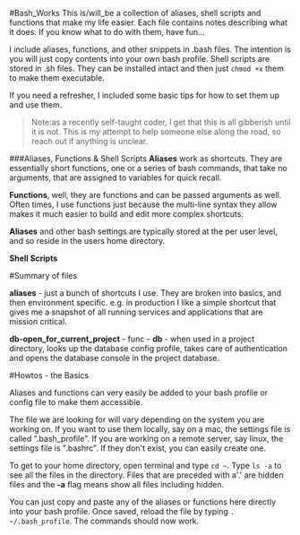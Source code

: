 #Bash_Works
This is/will_be a collection of aliases, shell scripts and functions that make my life easier.  Each file contains notes describing what it does.  If you know what to do with them, have fun... 

I include aliases, functions, and other snippets in .bash files.  The intention is you will just copy contents into your own bash profile.  Shell scripts are  stored in .sh files.  They can be installed intact and then just `chmod +x` them to make them executable.

If you need a refresher, I included some basic tips for how to set them up and use them. 

>	Note:as a recently self-taught coder, I get that this is all gibberish until it is not.  This is my attempt to help someone else along the road, so reach out if anything is unclear.  



###Aliases, Functions & Shell Scripts
**Aliases** work as shortcuts.  They are essentially short functions, one or a series of bash commands, that take no arguments, that are assigned to variables for quick recall. 

**Functions**, well, they are functions and can be passed arguments as well.  Often times, I use functions just because the multi-line syntax they allow makes it much easier to build and edit more complex shortcuts.

**Aliases** and other bash settings are typically stored at the per user level, and so reside in the users home directory.  

**Shell Scripts**



#Summary of files

**aliases** - just a bunch of shortcuts I use. They are broken into basics, and then environment specific. e.g. in production I like a simple shortcut that gives me a snapshot of all running services and applications that are mission critical.

**db-open_for_current_project** - func - **db** - when used in a project directory, looks up the database config profile, takes care of authentication and opens the database console in the project database.





#Howtos - the Basics

Aliases and functions can very easily be added to your bash profile or config file to make them accessible.

The file we are looking for will vary depending on the system you are working on.  If you want to use them locally, say on a mac, the settings file is called ".bash_profile".  If you are working on a remote server, say linux, the settings file is ".bashrc".  If they don't exist, you can easily create one.

To get to your home directory, open terminal and type `cd ~`.  Type `ls -a` to see all the files in the directory.  Files that are preceded with a'.' are hidden files and the **-a** flag means show all files including hidden.  

You can just copy and paste any of the aliases or functions here directly into your bash profile. Once saved, reload the file by typing `. ~/.bash_profile`.  The commands should now work.





